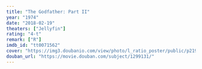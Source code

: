 ```yaml
---
title: "The Godfather: Part II"
year: "1974"
date: "2018-02-19"
theaters: ["Jellyfin"]
rating: "4-t"
remark: ["R"]
imdb_id: "tt0071562"
cover: "https://img3.doubanio.com/view/photo/l_ratio_poster/public/p2194138787.jpg"
douban_url: "https://movie.douban.com/subject/1299131/"
---
```


